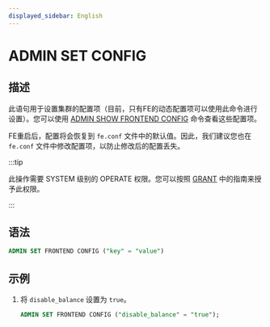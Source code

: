 ```yaml
---
displayed_sidebar: English
---
```


# ADMIN SET CONFIG

## 描述

此语句用于设置集群的配置项（目前，只有FE的动态配置项可以使用此命令进行设置）。您可以使用 [ADMIN SHOW FRONTEND CONFIG](ADMIN_SET_CONFIG.md) 命令查看这些配置项。

FE重启后，配置将会恢复到 `fe.conf` 文件中的默认值。因此，我们建议您也在 `fe.conf` 文件中修改配置项，以防止修改后的配置丢失。

:::tip

此操作需要 SYSTEM 级别的 OPERATE 权限。您可以按照 [GRANT](../account-management/GRANT.md) 中的指南来授予此权限。

:::

## 语法

```sql
ADMIN SET FRONTEND CONFIG ("key" = "value")
```

## 示例

1. 将 `disable_balance` 设置为 `true`。

   ```sql
   ADMIN SET FRONTEND CONFIG ("disable_balance" = "true");
   ```